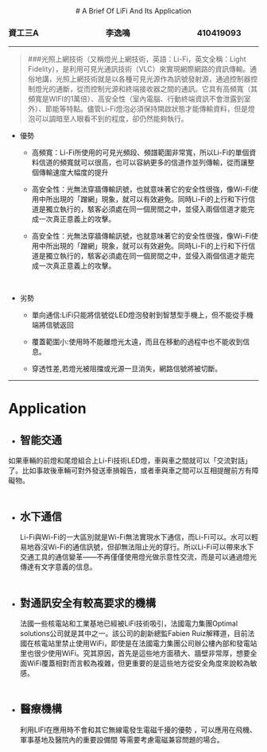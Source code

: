 <center> # A Brief Of LiFi And Its Application </center>

### 資工三A   &emsp;&emsp;&emsp;&emsp;&emsp;&emsp;&emsp;&emsp;李逸鳴 &emsp;&emsp;&emsp;&emsp;&emsp;&emsp;&emsp;&emsp;410419093



***


>###光照上網技術（又稱燈光上網技術，英語：Li-Fi，英文全稱：Light Fidelity），是利用可見光通訊技術（VLC）來實現網際網路的資訊傳輸。通俗地講，光照上網技術就是以各種可見光源作為訊號發射源，通過控制器控制燈光的通斷，從而控制光源和終端接收器之間的通訊。它具有高頻寬（其頻寬是WIFI的1萬倍）、高安全性（室內電腦、行動終端資訊不會泄露到室外）、節能等特點。儘管Li-Fi燈泡必須保持開啟狀態才能傳輸資料，但是燈泡可以調暗至人眼看不到的程度，卻仍然能夠執行。

* 優勢
	- 高頻寬：Li-Fi所使用的可見光頻段、頻譜範圍非常寬，所以Li-Fi的單個資料信道的頻寬就可以很高，也可以容納更多的信道作並列傳輸，從而讓整個傳輸速度大幅度的提升

	- 高安全性：光無法穿牆傳輸訊號，也就意味著它的安全性很強，像Wi-Fi使用中所出現的「蹭網」現象，就可以有效避免。同時Li-Fi的上行和下行信道是獨立執行的，駭客必須處在同一個房間之中，並侵入兩個信道才能完成一次真正意義上的攻擊。
	- 高安全性：光無法穿牆傳輸訊號，也就意味著它的安全性很強，像Wi-Fi使用中所出現的「蹭網」現象，就可以有效避免。同時Li-Fi的上行和下行信道是獨立執行的，駭客必須處在同一個房間之中，並侵入兩個信道才能完成一次真正意義上的攻擊。



<br>

* 劣勢
	
	- 單向通信:LiFi只能將信號從LED燈泡發射到智慧型手機上，但不能從手機端將信號返回

	- 覆蓋範圍小:使用時不能離燈光太遠，而且在移動的過程中也不能收到信息。

	- 穿透性差,若燈光被阻擋或光源一旦消失，網路信號將被切斷。

***

# Application

* ## 智能交通

 如果車輛的前燈和尾燈組合上Li-Fi技術LED燈，車與車之間就可以「交流對話」了。比如事故後車輛可對外發送車損報告，或者車與車之間可以互相提醒前方有障礙物。
   <br>
    <br>
 
 
 
* ## 水下通信 

  Li-Fi與Wi-Fi的一大區別就是Wi-Fi無法實現水下通信，而Li-Fi可以。水可以輕易地吞沒Wi-Fi的通信訊號，但卻無法阻止光的穿行。所以Li-Fi可以帶來水下交通工具的通信變革——不再僅僅使用燈光做示意性交流，而是可以通過燈光傳達有文字意義的信息。
  <br>
    <br>
     


* ## 對通訊安全有較高要求的機構


  法國一些核電站和工業基地已經被LiFi技術吸引，法國電力集團Optimal solutions公司就是其中之一。該公司的創新總監Fabien Ruiz解釋道，目前法國在核電站里禁止使用WiFi，即使是在法國電力集團公司辦公樓內部和發電站里也很少使用WiFi。究其原因，首先是這些地方面積大、牆壁非常厚，想要全面WiFi覆蓋相對而言較為複雜，但更重要的是這些地方從安全角度來說較為敏感。
    <br>
    <br>
    
    
* ## 醫療機構

  利用LIFI在應用時不會和其它無線電發生電磁千擾的優勢 ，可以應用在飛機、軍事基地及醫院內的重要設備間 等需要考慮電磁兼容問題的場合。
 
    <br>
    <br>


